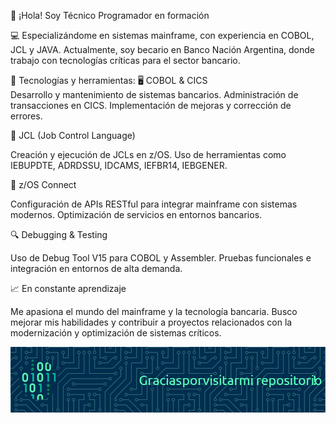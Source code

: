 👋 ¡Hola! Soy Técnico Programador en formación
<br>

💻 Especializándome en sistemas mainframe, con experiencia en COBOL, JCL y JAVA. Actualmente, soy becario en Banco Nación Argentina, donde trabajo con tecnologías críticas para el sector bancario.

🚀 Tecnologías y herramientas:
🖥️ COBOL & CICS
<br>
Desarrollo y mantenimiento de sistemas bancarios.
Administración de transacciones en CICS.
Implementación de mejoras y corrección de errores.
<br>

📡 JCL (Job Control Language)

Creación y ejecución de JCLs en z/OS.
Uso de herramientas como IEBUPDTE, ADRDSSU, IDCAMS, IEFBR14, IEBGENER.
<br>

🔗 z/OS Connect

Configuración de APIs RESTful para integrar mainframe con sistemas modernos.
Optimización de servicios en entornos bancarios.
<br>

🔍 Debugging & Testing

Uso de Debug Tool V15 para COBOL y Assembler.
Pruebas funcionales e integración en entornos de alta demanda.
<br>

📈 En constante aprendizaje
<br>

Me apasiona el mundo del mainframe y la tecnología bancaria. Busco mejorar mis habilidades y contribuir a proyectos relacionados con la modernización y optimización de sistemas críticos.

![Header](./github-header-image.png)


